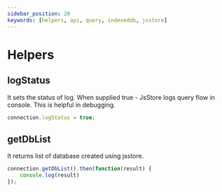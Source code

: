 ```yaml
---
sidebar_position: 20
keywords: [helpers, api, query, indexeddb, jsstore]
---
```


# Helpers

## logStatus

It sets the status of log. When supplied true - JsStore logs query flow in console. This is helpful in debugging.

```javascript
connection.logStatus = true;
```

## getDbList

It returns list of database created using jsstore.

```javascript
connection.getDbList().then(function(result) {
    console.log(result)
});
```



